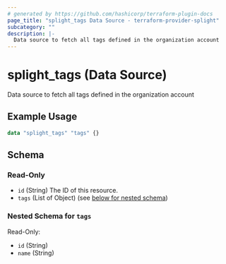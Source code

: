 ```yaml
---
# generated by https://github.com/hashicorp/terraform-plugin-docs
page_title: "splight_tags Data Source - terraform-provider-splight"
subcategory: ""
description: |-
  Data source to fetch all tags defined in the organization account
---
```


# splight_tags (Data Source)

Data source to fetch all tags defined in the organization account

## Example Usage

```terraform
data "splight_tags" "tags" {}
```

<!-- schema generated by tfplugindocs -->
## Schema

### Read-Only

- `id` (String) The ID of this resource.
- `tags` (List of Object) (see [below for nested schema](#nestedatt--tags))

<a id="nestedatt--tags"></a>
### Nested Schema for `tags`

Read-Only:

- `id` (String)
- `name` (String)
